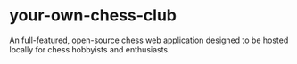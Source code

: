 # your-own-chess-club
An full-featured, open-source chess web application designed to be hosted locally for chess hobbyists and enthusiasts.
